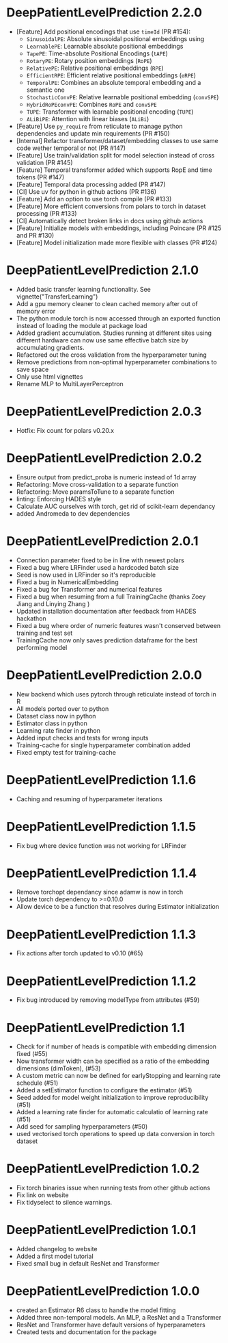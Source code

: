DeepPatientLevelPrediction 2.2.0
======================
- [Feature] Add positional encodings that use `timeId` (PR #154):
    - `SinusoidalPE`: Absolute sinusoidal positional embeddings using
    - `LearnablePE`: Learnable absolute positional embeddings 
    - `TapePE`: Time-absolute Positional Encodings (`tAPE`)
    - `RotaryPE`: Rotary position embeddings (`RoPE`)
    - `RelativePE`: Relative positional embeddings (`RPE`)
    - `EfficientRPE`: Efficient relative positional embeddings (`eRPE`)
    - `TemporalPE`: Combines an absolute temporal embedding and a semantic one
    - `StochasticConvPE`: Relative learnable positional embedding (`convSPE`)
    - `HybridRoPEconvPE`: Combines `RoPE` and `convSPE`
    - `TUPE`: Transformer with learnable positional encoding (`TUPE`)
    - `ALiBiPE`: Attention with linear biases (`ALiBi`)
- [Feature] Use `py_require` from reticulate to manage python dependencies and update min requirements (PR #150)
- [Internal] Refactor transformer/dataset/embedding classes to use same code wether temporal or not (PR #147)
- [Feature] Use train/validation split for model selection instead of cross validation (PR #145)
- [Feature] Temporal transformer added which supports RopE and time tokens (PR #147)
- [Feature] Temporal data processing added (PR #147)
- [CI] Use uv for python in github actions (PR #136)
- [Feature] Add an option to use torch compile (PR #133)
- [Feature] More efficient conversions from polars to torch in dataset processing (PR #133)
- [CI] Automatically detect broken links in docs using github actions
- [Feature] Initialize models with embeddings, including Poincare (PR #125 and PR #130)
- [Feature] Model initialization made more flexible with classes (PR #124)

DeepPatientLevelPrediction 2.1.0
======================
  - Added basic transfer learning functionality. See vignette("TransferLearning")
  - Add a gpu memory cleaner to clean cached memory after out of memory error
  - The python module torch is now accessed through an exported function instead of loading the module at package load
  - Added gradient accumulation. Studies running at different sites using different hardware can now use same effective batch size by accumulating gradients.
  - Refactored out the cross validation from the hyperparameter tuning
  - Remove predictions from non-optimal hyperparameter combinations to save space
  - Only use html vignettes 
  - Rename MLP to MultiLayerPerceptron
  

DeepPatientLevelPrediction 2.0.3
======================
  - Hotfix: Fix count for polars v0.20.x
  
DeepPatientLevelPrediction 2.0.2
======================
  - Ensure output from predict_proba is numeric instead of 1d array
  - Refactoring: Move cross-validation to a separate function
  - Refactoring: Move paramsToTune to a separate function 
  - linting: Enforcing HADES style
  - Calculate AUC ourselves with torch, get rid of scikit-learn dependancy
  - added Andromeda to dev dependencies


DeepPatientLevelPrediction 2.0.1
======================
  - Connection parameter fixed to be in line with newest polars
  - Fixed a bug where LRFinder used a hardcoded batch size
  - Seed is now used in LRFinder so it's reproducible
  - Fixed a bug in NumericalEmbedding
  - Fixed a bug for Transformer and numerical features
  - Fixed a bug when resuming from a full TrainingCache (thanks Zoey Jiang and Linying Zhang )
  - Updated installation documentation after feedback from HADES hackathon
  - Fixed a bug where order of numeric features wasn't conserved between training and test set
  - TrainingCache now only saves prediction dataframe for the best performing model 

DeepPatientLevelPrediction 2.0.0
======================
  - New backend which uses pytorch through reticulate instead of torch in R
  - All models ported over to python
  - Dataset class now in python
  - Estimator class in python
  - Learning rate finder in python
  - Added input checks and tests for wrong inputs
  - Training-cache for single hyperparameter combination added
  - Fixed empty test for training-cache

DeepPatientLevelPrediction 1.1.6
======================
  - Caching and resuming of hyperparameter iterations

DeepPatientLevelPrediction 1.1.5
======================
  - Fix bug where device function was not working for LRFinder

DeepPatientLevelPrediction 1.1.4
======================
 - Remove torchopt dependancy since adamw is now in torch
 - Update torch dependency to >=0.10.0
 - Allow device to be a function that resolves during Estimator initialization

DeepPatientLevelPrediction 1.1.3
======================
- Fix actions after torch updated to v0.10 (#65)

DeepPatientLevelPrediction 1.1.2
======================
- Fix bug introduced by removing modelType from attributes (#59)

DeepPatientLevelPrediction 1.1
======================
- Check for if number of heads is compatible with embedding dimension fixed (#55)
- Now transformer width can be specified as a ratio of the embedding dimensions (dimToken), (#53)
- A custom metric can now be defined for earlyStopping and learning rate schedule (#51)
- Added a setEstimator function to configure the estimator (#51)
- Seed added for model weight initialization to improve reproducibility (#51)
- Added a learning rate finder for automatic calculatio of learning rate (#51)
- Add seed for sampling hyperparameters (#50)
- used vectorised torch operations to speed up data conversion in torch dataset

DeepPatientLevelPrediction 1.0.2
======================
- Fix torch binaries issue when running tests from other github actions
- Fix link on website
- Fix tidyselect to silence warnings.

DeepPatientLevelPrediction 1.0.1
======================
- Added changelog to website
- Added a first model tutorial
- Fixed small bug in default ResNet and Transformer

DeepPatientLevelPrediction 1.0.0
======================
- created an Estimator R6 class to handle the model fitting
- Added three non-temporal models. An MLP, a ResNet and a Transformer
- ResNet and Transformer have default versions of hyperparameters
- Created tests and documentation for the package
